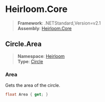 # Heirloom.Core

> **Framework**: .NETStandard,Version=v2.1  
> **Assembly**: [Heirloom.Core][0]  

## Circle.Area

> **Namespace**: [Heirloom][0]  
> **Type**: [Circle][1]  

### Area

Gets the area of the circle.

```cs
float Area { get; }
```

[0]: ../Heirloom.Core.md
[1]: Heirloom.Circle.md

